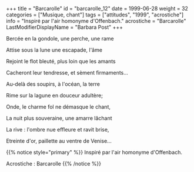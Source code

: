 +++
title = "Barcarolle"
id = "barcarolle_12"
date = 1999-06-28
weight = 32
categories = ["Musique, chant"]
tags = ["attitudes", "1999", "acrostiche"]
info = "Inspiré par l'air homonyme d'Offenbach."
acrostiche = "Barcarolle"
LastModifierDisplayName = "Barbara Post"
+++

Bercée en la gondole, une perche, une rame

Attise sous la lune une escapade, l'âme

Rejoint le flot bleuté, plus loin que les amants

Cacheront leur tendresse, et sèment firmaments...

Au-delà des soupirs, à l'océan, la terre

Rime sur la lagune en douceur adultère;

Onde, le charme fol ne démasque le chant,

La nuit plus souveraine, une amarre lâchant

La rive : l'ombre nue effleure et ravit brise,

Etreinte d'or, paillette au ventre de Venise...

{{% notice style="primary" %}}
Inspiré par l'air homonyme d'Offenbach.

Acrostiche : Barcarolle
{{% /notice %}}
